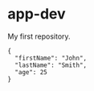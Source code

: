 # app-dev
My first repository.
```
{
  "firstName": "John",
  "lastName": "Smith",
  "age": 25
}
```
